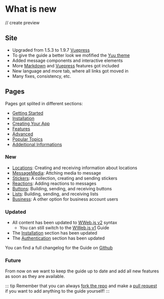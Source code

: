 # What is new
// create preview
## Site

- Upgraded from 1.5.3 to 1.9.7 [Vuepress](https://vuepress.vuejs.org/)
- To give the guide a better look we mofified the [Yuu theme](https://vuepress-theme-yuu.netlify.app/)
- Added message components and interactive elements
- More [Markdown](https://github.com/adam-p/markdown-here/wiki/Markdown-Cheatsheet) and [Vuepress](https://vuepress.vuejs.org/) features got included
- New language and more tab, where all links got moved in
- Many fixes, consistency, etc.

## Pages

Pages got splited in different sections:
- [Getting Started](/guide/v2/)
- [Installation](/guide/v2/installation/)
- [Creating Your App](/guide/v2/creating-your-app/)
- [Features](/guide/v2/features/)
- [Advanced](/guide/v2/advanced/)
- [Popular Topics](/guide/v2/popular-topics/)
- [Addeitional Informations](/guide/v2/addeitional-information/)

### New

- [Locations](/guide/v2/features/): Creating and receiving information about locations
- [MessageMedia](/guide/v2/features/message-media): Attching media to message
- [Stickers](/guide/v2/features/stickers): A collection, creating and sending stickers
- [Reactions](/guide/v2/features/adding-reactions): Adding reactions to messages
- [Buttons](/guide/v2/features/sending-buttons): Building, sending, and receiving buttons
- [Lists](/guide/v2/features/sending-lists): Building, sending, and receiving lists
- [Business](/guide/v2/features/business): A other option for business account users


### Updated

- All content has been updated to [WWeb.js v2]() syntax
    - You can still switch to the [WWeb.js v1]() Guide
- The [Installation]() section has been updated
- The [Authentication]() section has been updated

You can find a full changelog for the Guide on [Github]()

### Future

From now on we want to keep the guide up to date and add all new features as soon as they are available.

::: tip
Remember that you can always [fork the repo]() and make a [pull request]() if you want to add anything to the guide yourself!
:::